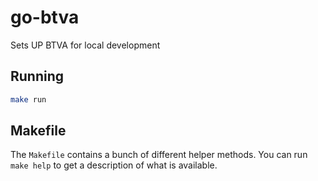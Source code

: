 # go-btva

Sets UP BTVA for local development

## Running

```sh
make run
```

## Makefile

The `Makefile` contains a bunch of different helper methods. You can run `make help` to get a description of what is available.
